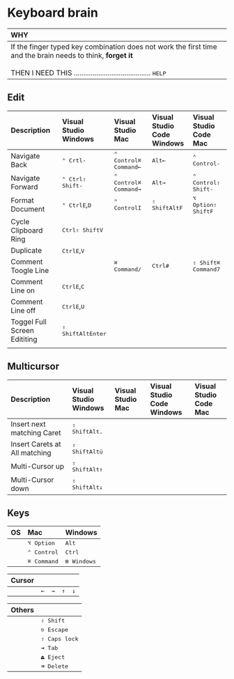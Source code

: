 

# Keyboard brain

| **WHY** |
|:-|
|If the finger typed key combination does not work the first time and the brain needs to think, **forget it**<br><br>THEN I NEED THIS ......................................... <kbd>HELP</kbd>|



## Edit

| Description | Visual Studio<br>Windows  | Visual Studio<br>Mac | Visual Studio<br>Code Windows | Visual Studio<br>Code Mac |
|:-|:-|:-|:-|:-| 
| Navigate Back | <kbd>⌃ Crtl</kbd><kbd>-</kbd> | <kbd>⌃ Control</kbd><kbd>⌘ Command</kbd><kbd>←</kbd> | <kbd>Alt</kbd><kbd>←</kbd> | <kbd>⌃ Control</kbd><kbd>-</kbd>|
| Navigate Forward | <kbd>⌃ Ctrl</kbd><kbd>⇧ Shift</kbd><kbd>-</kbd> | <kbd>⌃ Control</kbd><kbd>⌘ Command</kbd><kbd>→</kbd>| <kbd>Alt</kbd><kbd>→</kbd> | <kbd>⌃ Control</kbd><kbd>⇧ Shift</kbd><kbd>-</kbd>|
| Format Document | <kbd>⌃ Ctrl</kbd><kbd>E</kbd>,<kbd>D</kbd> | <kbd>⌃ Control</kbd><kbd>I</kbd> | <kbd>⇧ Shift</kbd><kbd>Alt</kbd><kbd>F</kbd> | <kbd>⌥ Option</kbd><kbd>⇧ Shift</kbd><kbd>F</kbd> |
| Cycle Clipboard Ring | <kbd>Ctrl</kbd><kbd>⇧ Shift</kbd><kbd>V</kbd>| | | |
| Duplicate | <kbd>Ctrl</kbd><kbd>E</kbd>,<kbd>V</kbd>| | | |
| Comment Toogle Line | |<kbd>⌘ Command</kbd><kbd>/</kbd> |<kbd>Ctrl</kbd><kbd>#</kbd> |<kbd>⇧ Shift</kbd><kbd>⌘ Command</kbd><kbd>7</kbd> |
| Comment Line on |<kbd>Ctrl</kbd><kbd>E</kbd>,<kbd>C</kbd> | | | |
| Comment Line off |<kbd>Ctrl</kbd><kbd>E</kbd>,<kbd>U</kbd> | | | |
| Toggel Full Screen Edititing |<kbd>⇧ Shift</kbd><kbd>Alt</kbd><kbd>Enter</kbd> | | | |
| | | | | |

## Multicursor

| Description | Visual Studio<br>Windows  | Visual Studio<br>Mac | Visual Studio<br>Code Windows | Visual Studio<br>Code Mac |
|:-|:-|:-|:-|:-| 
| Insert next matching Caret  |<kbd>⇧ Shift</kbd><kbd>Alt</kbd><kbd>.</kbd> | | | |
| Insert Carets at All matching |<kbd>⇧ Shift</kbd><kbd>Alt</kbd><kbd>ü</kbd> | | | |
| Multi-Cursor up|<kbd>⇧ Shift</kbd><kbd>Alt</kbd><kbd>↑</kbd> | | | |
| Multi-Cursor down |<kbd>⇧ Shift</kbd><kbd>Alt</kbd><kbd>↓</kbd> | | | |

## Keys

| OS                      | Mac                     | Windows                 |
|:------------------------|:------------------------|:------------------------|
|                         | <kbd>⌥ Option</kbd>    | <kbd>Alt</kbd>           |
|                         | <kbd>⌃ Control</kbd>    | <kbd>Ctrl</kbd>         |
|                         | <kbd>⌘ Command</kbd>   | <kbd>⊞ Windows</kbd>   |

| Cursor         |                |                |                |                |
|:---------------|:---------------|:---------------|:---------------|:---------------|
|                | <kbd>←</kbd>   | <kbd>→</kbd>   |  <kbd>↑</kbd>  | <kbd>↓</kbd>   |

| Others                |                         |
|:----------------------|:------------------------|
|                       | <kbd>⇧ Shift</kbd>      |
|                       | <kbd>⎋ Escape</kbd>     |
|                       | <kbd>⇪ Caps lock</kbd>  |
|                       | <kbd>⇥ Tab</kbd>       |
|                       | <kbd>⏏︎ Eject</kbd>     |
|                       | <kbd>⌫ Delete</kbd>   |

